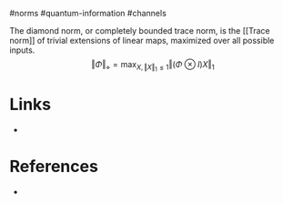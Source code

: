 #norms #quantum-information #channels

The diamond norm, or completely bounded trace norm, is the [[Trace norm]] of trivial extensions of linear maps, maximized over all possible inputs.
$$
\Vert \Phi \Vert_\diamond = \max_{X, \Vert X \Vert_1 \leq 1} \left\Vert\left(\Phi \otimes I \right) X\right\Vert_1
$$
# Links
- 

# References
- 